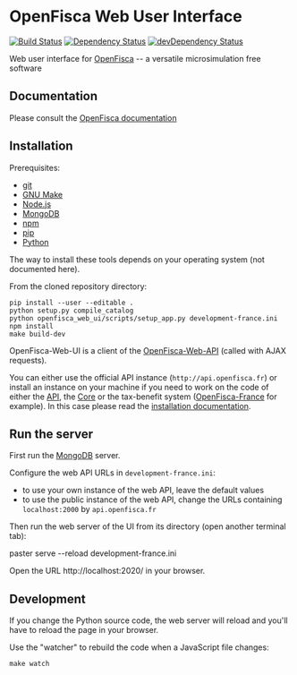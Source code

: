 # OpenFisca Web User Interface

[![Build Status](https://travis-ci.org/openfisca/openfisca-web-ui.svg?branch=master)](https://travis-ci.org/openfisca/openfisca-web-ui)
[![Dependency Status](https://david-dm.org/openfisca/openfisca-web-ui.svg)](https://david-dm.org/openfisca/openfisca-web-ui)
[![devDependency Status](https://david-dm.org/openfisca/openfisca-web-ui/dev-status.svg)](https://david-dm.org/openfisca/openfisca-web-ui#info=devDependencies)

Web user interface for [OpenFisca](http://www.openfisca.fr/) -- a versatile microsimulation free software

## Documentation

Please consult the [OpenFisca documentation](http://doc.openfisca.fr/)

## Installation

Prerequisites:

* [git](http://git-scm.com)
* [GNU Make](http://www.gnu.org/software/make/)
* [Node.js](http://nodejs.org/)
* [MongoDB](http://www.mongodb.org/)
* [npm](https://www.npmjs.com/)
* [pip](https://pip.pypa.io/)
* [Python](https://www.python.org/)

The way to install these tools depends on your operating system (not documented here).

From the cloned repository directory:

```
pip install --user --editable .
python setup.py compile_catalog
python openfisca_web_ui/scripts/setup_app.py development-france.ini
npm install
make build-dev
```

OpenFisca-Web-UI is a client of the [OpenFisca-Web-API](https://github.com/openfisca/openfisca-web-api)
(called with AJAX requests).

You can either use the official API instance (`http://api.openfisca.fr`) or install an instance on your machine
if you need to work on the code of either the [API](https://github.com/openfisca/openfisca-web-api),
the [Core](https://github.com/openfisca/openfisca-core)
or the tax-benefit system ([OpenFisca-France](https://github.com/openfisca/openfisca-france) for example).
In this case please read the [installation documentation](http://www.openfisca.fr/installation).

## Run the server

First run the [MongoDB](http://www.mongodb.org/) server.

Configure the web API URLs in `development-france.ini`:
* to use your own instance of the web API, leave the default values
* to use the public instance of the web API, change the URLs containing `localhost:2000` by `api.openfisca.fr`

Then run the web server of the UI from its directory (open another terminal tab):

  paster serve --reload development-france.ini

Open the URL http://localhost:2020/ in your browser.

## Development

If you change the Python source code, the web server will reload and you'll have to reload the page in your browser.

Use the "watcher" to rebuild the code when a JavaScript file changes:

	make watch
